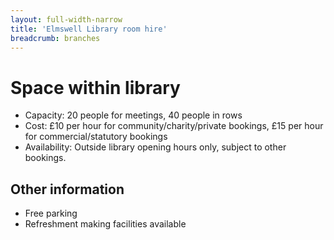 ```yaml
---
layout: full-width-narrow
title: 'Elmswell Library room hire'
breadcrumb: branches
---
```

# Space within library

* Capacity: 20 people for meetings, 40 people in rows
* Cost: £10 per hour for community/charity/private bookings, £15 per hour for commercial/statutory bookings
* Availability: Outside library opening hours only, subject to other bookings.

## Other information

* Free parking
* Refreshment making facilities available
